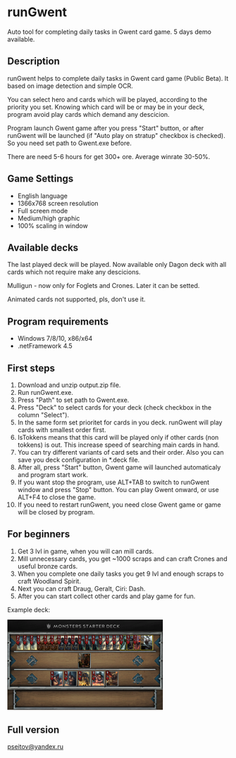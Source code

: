 # runGwent
Auto tool for completing daily tasks in Gwent card game. 5 days demo available.

Description
-------------------
<p>runGwent helps to complete daily tasks in Gwent card game (Public Beta). It based on image detection and simple OCR. </p>
<p>You can select hero and cards which will be played, according to the priority you set. Knowing which card will be or may be in your deck, program avoid play cards which demand any descicion.</p>
<p>Program launch Gwent game after you press "Start" button, or after runGwent will be launched (if "Auto play on stratup" checkbox is checked). So you need set path to Gwent.exe before.</p>
<p>There are need 5-6 hours for get 300+ ore. Average winrate 30-50%.</p>

Game Settings
-------------------
 - English language
 - 1366х768 screen resolution
 - Full screen mode
 - Medium/high graphic
 - 100% scaling in window

Available decks
-------------------
<p>The last played deck will be played. Now available only Dagon deck with all cards which not require make any descicions.</p>
<p>Mulligun - now only for Foglets and Crones. Later it can be setted.</p>
<p>Animated cards not supported, pls, don't use it.</p>

Program requirements
-------------------
 - Windows 7/8/10, x86/x64
 - .netFramework 4.5

First steps
-------------------
 1. Download and unzip output.zip file.
 2. Run runGwent.exe.
 3. Press "Path" to set path to Gwent.exe.
 4. Press "Deck" to select cards for your deck (check checkbox in the column "Select").
 5. In the same form set prioritet for cards in you deck. runGwent will play cards with smallest order first.
 6. IsTokkens means that this card will be played only if other cards (non tokkens) is out. This increase speed of searching main cards in hand.
 7. You can try different variants of card sets and their order. Also you can save you deck configuration in *.deck file.
 8. After all, press "Start" button, Gwent game will launched automaticaly and program start work.
 9. If you want stop the program, use ALT+TAB to switch to runGwent window and press "Stop" button. You can play Gwent onward, or use ALT+F4 to close the game.
 10. If you need to restart runGwent, you need close Gwent game or game will be closed by program.
 
For beginners
-------------------
1. Get 3 lvl in game, when you will can mill cards.
2. Mill unnecessary cards, you get ~1000 scraps and can craft Crones and useful bronze cards.
3. When you complete one daily tasks you get 9 lvl and enough scraps to craft Woodland Spirit.
4. Next you can craft Draug, Geralt, Ciri: Dash.
5. After you can start collect other cards and play game for fun.

Example deck:

<img src="example.png" width="70%">

Full version
-------------------
pseitov@yandex.ru
